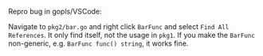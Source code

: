 Repro bug in gopls/VSCode:

Navigate to `pkg2/bar.go` and right click `BarFunc` and select `Find All References`. It only find itself, not the usage in `pkg1`. If you make the `BarFunc` non-generic, e.g. `BarFunc func() string`, it works fine.

